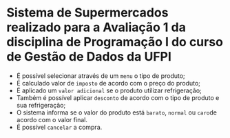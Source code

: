 # Sistema de Supermercados realizado para a Avaliação 1 da disciplina de Programação I do curso de Gestão de Dados da UFPI

- É possível selecionar através de um `menu` o tipo de produto;
- É calculado valor de `imposto` de acordo com o preço do produto;
- É aplicado um `valor adicional` se o produto utilizar refrigeração;
- Também é possível aplicar `desconto` de acordo com o tipo de produto e sua refrigeração;
- O sistema informa se o valor do produto está `barato`, `normal` ou `caro`de acordo com o valor final.
- É possível `cancelar` a compra.
